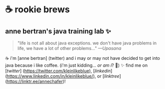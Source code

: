 # ☕️ rookie brews
## anne bertran's java training lab ✨

> "life is not all about java exceptions. we don't have java problems in life, we have a lot of other problems..."
> _—Upasana_

☕️ i'm [anne bertran] (twitter) and i may or may not have decided to get into java because i like coffee. (i'm just kidding... _or am i_? 👀)
✨ find me on [*twitter*] (https://twitter.com/kleinlikeblue), [*linkedin*] (https://www.linkedin.com/in/kleinlikeblue/), or [*linktree*] (https://linktr.ee/annechafer)!
